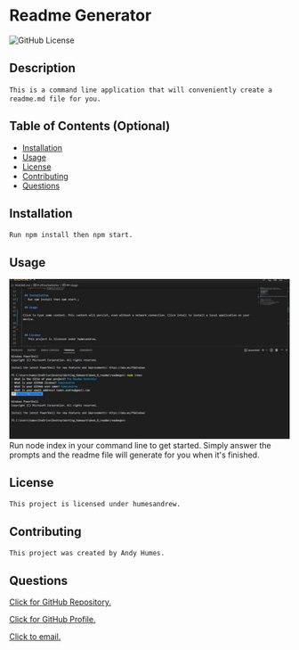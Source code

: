 # Readme Generator
  ![GitHub License](https://img.shields.io/badge/license-humesandrew-blue.svg)
  ## Description
    This is a command line application that will conveniently create a readme.md file for you. 

  ## Table of Contents (Optional)
  - [Installation](#installation)
  - [Usage](#usage)
  - [License](#license)
  - [Contributing](#contributing)
  - [Questions](#questions)

  ## Installation
    Run npm install then npm start.

  ## Usage
 ![Screenshot](/readmegen.jpg?raw=true "Screenshot")
 Run node index in your command line to get started. Simply answer the prompts and the readme file will generate for you when it's finished.  

  ## License
    This project is licensed under humesandrew.

  ## Contributing
    This project was created by Andy Humes. 

  ## Questions
 [Click for GitHub Repository.](https://github.com/humesandrew/readmegen)

  [Click for GitHub Profile.](https://github.com/humesandrew)

  [Click to email.](mailto:humes.andrew@gmail.com)
